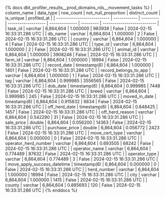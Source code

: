 {% docs dbt_profiler_results__prod_domains_rds__movement_tasks  %}
| column_name                 | data_type    | row_count | not_null_proportion | distinct_count | is_unique | profiled_at                 |
| --------------------------- | ------------ | --------- | ------------------- | -------------- | --------- | --------------------------- |
| task_id                     | varchar      | 6,864,604 |            1.000000 |         983938 |     False | 2024-02-15 16:33:31.286 UTC |
| db_name                     | varchar      | 6,864,604 |            1.000000 |              2 |     False | 2024-02-15 16:33:31.286 UTC |
| country                     | varchar      | 6,864,604 |            1.000000 |              4 |     False | 2024-02-15 16:33:31.286 UTC |
| type_id                     | varchar      | 6,864,604 |            1.000000 |              2 |     False | 2024-02-15 16:33:31.286 UTC |
| animal_id                   | varchar      | 6,864,604 |            1.000000 |        3908248 |     False | 2024-02-15 16:33:31.286 UTC |
| farm_id                     | varchar      | 6,864,604 |            1.000000 |          18994 |     False | 2024-02-15 16:33:31.286 UTC |
| record_date                 | timestamp(6) | 6,864,604 |            1.000000 |           1401 |     False | 2024-02-15 16:33:31.286 UTC |
| record_belongs_to_app       | varchar      | 6,864,604 |            1.000000 |              1 |     False | 2024-02-15 16:33:31.286 UTC |
| tag                         | varchar      | 6,864,604 |            0.999985 |        3556565 |     False | 2024-02-15 16:33:31.286 UTC |
| dob_date                    | timestamp(6) | 6,864,604 |            0.999985 |           7448 |     False | 2024-02-15 16:33:31.286 UTC |
| breed                       | varchar      | 6,864,604 |            0.999985 |            245 |     False | 2024-02-15 16:33:31.286 UTC |
| moved_in_date               | timestamp(6) | 6,864,604 |            0.915832 |           6834 |     False | 2024-02-15 16:33:31.286 UTC |
| off_herd_date               | timestamp(6) | 6,864,604 |            0.848425 |           1457 |     False | 2024-02-15 16:33:31.286 UTC |
| off_herd_reason             | varchar      | 6,864,604 |            0.542290 |             31 |     False | 2024-02-15 16:33:31.286 UTC |
| sale_price                  | double       | 6,864,604 |            0.056200 |          14363 |     False | 2024-02-15 16:33:31.286 UTC |
| purchase_price              | double       | 6,864,604 |            0.056772 |           2423 |     False | 2024-02-15 16:33:31.286 UTC |
| move_cert_type              | varchar      | 6,864,604 |            0.000000 |              0 |     False | 2024-02-15 16:33:31.286 UTC |
| operator_herd_number        | varchar      | 6,864,604 |            0.693505 |          68242 |     False | 2024-02-15 16:33:31.286 UTC |
| operator_name               | varchar      | 6,864,604 |            0.774489 |          87632 |     False | 2024-02-15 16:33:31.286 UTC |
| operator_type               | varchar      | 6,864,604 |            0.774489 |              3 |     False | 2024-02-15 16:33:31.286 UTC |
| move_apply_success_datetime | timestamp(6) | 6,864,604 |            0.000000 |              0 |     False | 2024-02-15 16:33:31.286 UTC |
| herd_number                 | varchar      | 6,864,604 |            1.000000 |          18994 |     False | 2024-02-15 16:33:31.286 UTC |
| city                        | varchar      | 6,864,604 |            1.000000 |           1415 |     False | 2024-02-15 16:33:31.286 UTC |
| county                      | varchar      | 6,864,604 |            0.885693 |            120 |     False | 2024-02-15 16:33:31.286 UTC |
{% enddocs %}
